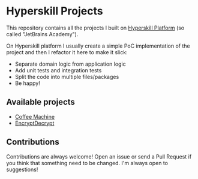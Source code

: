 # Hyperskill Projects
This repository contains all the projects I built on [Hyperskill Platform](https://hyperskill.org/) (so called "JetBrains Academy").

On Hyperskill platform I usually create a simple PoC implementation of the project and then I refactor it here to make it slick:

 * Separate domain logic from application logic
 * Add unit tests and integration tests
 * Split the code into multiple files/packages
 * Be happy!
 
## Available projects
* [Coffee Machine](https://github.com/bogdan0083/hyperskill-projects/tree/master/coffee-machine)
* [EncryptDecrypt](https://github.com/bogdan0083/hyperskill-projects/tree/master/encryptdecrypt)

## Contributions
Contributions are always welcome! Open an issue or send a Pull Request if you think that something need to be changed. I'm always open to suggestions!
